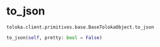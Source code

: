 # to_json
`toloka.client.primitives.base.BaseTolokaObject.to_json`

```python
to_json(self, pretty: bool = False)
```


